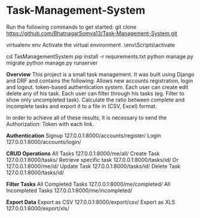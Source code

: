 # Task-Management-System
Run the following commands to get started:
git clone https://github.com/BhatnagarSomya13/Task-Management-System.git

virtualenv env
Activate the virtual environment
.\env\Scripts\activate

cd TasManagementSystem
pip install -r requirements.txt
python manage.py migrate
python manage.py runserver

**Overview**
This project is a small task management. It was built using Django and DRF and contains the following:
  Allows new accounts registration, login and logout.
  token-based authentication system.
  Each user can create edit delete any of his task.
  Each user can filter through his tasks (eg. Filter to show only uncompleted task).
  Calculate the ratio between complete and incomplete tasks and export it to a file in (CSV, Excel) format.


In order to achieve all of these results, it is necessary to send the Authorization: Token with each link.


**Authentication**
  Signup 127.0.0.1:8000/accounts/register/
  Login 127.0.0.1:8000/accounts/login/

**CRUD Operations**
  All Tasks 127.0.0.1:8000/me/all/
  Create Task 127.0.0.1:8000/tasks/
  Retrieve specific task 127.0.0.1:8000/tasks/id/ Or 127.0.0.1:8000/me/id/
  Update Task 127.0.0.1:8000/tasks/id/
  Delete Task 127.0.0.1:8000/tasks/id/
  
**Filter Tasks**
  All Completed Tasks 127.0.0.1:8000/me/completed/
  All Incompleted Tasks 127.0.0.1:8000/me/incompleted/

**Export Data**
  Export as CSV 127.0.0.1:8000/export/csv/
  Export as XLS 127.0.0.1:8000/export/xls/
